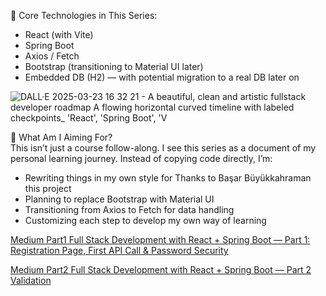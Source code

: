 🌱 Core Technologies in This Series:

- React (with Vite)
- Spring Boot
- Axios / Fetch
- Bootstrap (transitioning to Material UI later)
- Embedded DB (H2) — with potential migration to a real DB later on

![DALL·E 2025-03-23 16 32 21 - A beautiful, clean and artistic fullstack developer roadmap  A flowing horizontal curved timeline with labeled checkpoints_ 'React', 'Spring Boot', 'V](https://github.com/user-attachments/assets/bee5d453-a167-4274-8358-d6450285d4bb)

🚀 What Am I Aiming For? <br/>
This isn’t just a course follow-along. I see this series as a document of my personal learning journey.
Instead of copying code directly, I’m:

- Rewriting things in my own style for Thanks to Başar Büyükkahraman this project
- Planning to replace Bootstrap with Material UI
- Transitioning from Axios to Fetch for data handling
- Customizing each step to develop my own way of learning

[Medium Part1 Full Stack Development with React + Spring Boot — Part 1: Registration Page, First API Call & Password Security](https://medium.com/@pelinhangisi/full-stack-development-with-react-spring-boot-part-1-registration-page-first-api-call-005af00d38ea)

[Medium Part2 Full Stack Development with React + Spring Boot — Part 2 Validation](https://medium.com/@pelinhangisi/full-stack-development-with-react-spring-boot-part-1-registration-page-first-api-call-005af00d38ea](https://medium.com/@pelinhangisi/full-stack-development-with-react-spring-boot-part-2-validation-26fc65247c10))
